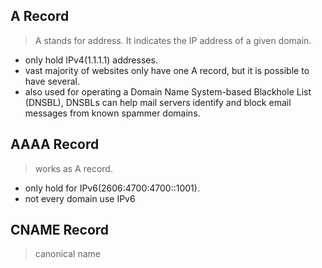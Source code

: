 ## A Record

> A stands for address. It indicates the IP address of a given domain.

- only hold IPv4(1.1.1.1) addresses.
- vast majority of websites only have one A record, but it is possible to have several.
- also used for operating a Domain Name System-based Blackhole List (DNSBL), DNSBLs can help mail servers identify and block email messages from known spammer domains.

## AAAA Record

>works as A record.

- only hold for IPv6(2606:4700:4700::1001).
- not every domain use IPv6

## CNAME Record

> canonical name

